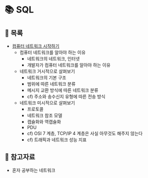 # 📚 SQL

## 📃 목록

- [컴퓨터 네트워크 시작하기](./start.md)
  - 컴퓨터 네트워크를 알아야 하는 이유
    - 네트워크의 네트워크, 인터넷
    - 개발자가 컴퓨터 네트워크를 알아야 하는 이유
  - 네트워크 거시적으로 살펴보기
    - 네트워크의 기본 구조
    - 범위에 따른 네트워크 분류
    - 메시지 교환 방식에 따른 네트워크 분류
    - cf) 주소와 송수신지 유형에 따른 전송 방식
  - 네트워크 미시적으로 살펴보기
    - 프로토콜
    - 네트워크 참조 모델
    - 캡슐화와 역캡슐화
    - PDU
    - cf) OSI 7 계층, TCP/IP 4 계층은 사실 아무것도 해주지 않는다
    - cf) 트래픽과 네트워크 성능 지표

## 🔎 참고자료

- 혼자 공부하는 네트워크
